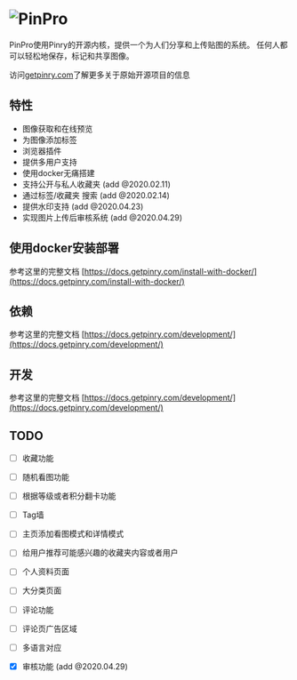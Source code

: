 # ![PinPro](https://github.com/Rousong/PinPro/blob/master/docs/src/imgs/logo-dark.png)



PinPro使用Pinry的开源内核，提供一个为人们分享和上传贴图的系统。
任何人都可以轻松地保存，标记和共享图像。

访问[getpinry.com](https://getpinry.com)了解更多关于原始开源项目的信息


## 特性

- 图像获取和在线预览
- 为图像添加标签
- 浏览器插件
- 提供多用户支持
- 使用docker无痛搭建
- 支持公开与私人收藏夹 (add @2020.02.11)
- 通过标签/收藏夹 搜索 (add @2020.02.14)
- 提供水印支持 (add @2020.04.23)
- 实现图片上传后审核系统 (add @2020.04.29)

## 使用docker安装部署
参考这里的完整文档 [https://docs.getpinry.com/install-with-docker/](https://docs.getpinry.com/install-with-docker/)

## 依赖

参考这里的完整文档 [https://docs.getpinry.com/development/](https://docs.getpinry.com/development/)


## 开发

参考这里的完整文档 [https://docs.getpinry.com/development/](https://docs.getpinry.com/development/)

## TODO
- [ ] 收藏功能
- [ ] 随机看图功能
- [ ] 根据等级或者积分翻卡功能
- [ ] Tag墙
- [ ] 主页添加看图模式和详情模式
- [ ] 给用户推荐可能感兴趣的收藏夹内容或者用户
- [ ] 个人资料页面
- [ ] 大分类页面
- [ ] 评论功能
- [ ] 评论页广告区域
- [ ] 多语言对应
- [x] 审核功能 (add @2020.04.29)

